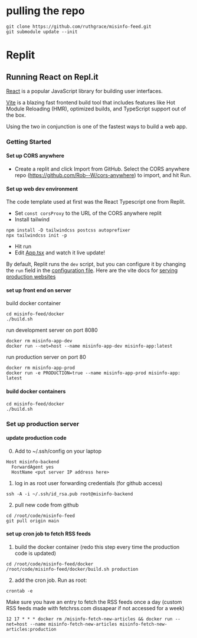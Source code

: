 # pulling the repo

```
git clone https://github.com/ruthgrace/misinfo-feed.git
git submodule update --init
```

# Replit

## Running React on Repl.it

[React](https://reactjs.org/) is a popular JavaScript library for building user interfaces.

[Vite](https://vitejs.dev/) is a blazing fast frontend build tool that includes features like Hot Module Reloading (HMR), optimized builds, and TypeScript support out of the box.

Using the two in conjunction is one of the fastest ways to build a web app.

### Getting Started

#### Set up CORS anywhere

- Create a replit and click Import from GitHub. Select the CORS anywhere repo (https://github.com/Rob--W/cors-anywhere) to import, and hit Run.

#### Set up web dev environment
The code template used at first was the React Typescript one from Replit.
- Set `const corsProxy` to the URL of the CORS anywhere replit
- Install tailwind

```
npm install -D tailwindcss postcss autoprefixer
npx tailwindcss init -p
```

- Hit run
- Edit [App.tsx](#src/App.tsx) and watch it live update!

By default, Replit runs the `dev` script, but you can configure it by changing the `run` field in the [configuration file](#.replit). Here are the vite docs for [serving production websites](https://vitejs.dev/guide/build.html)

#### set up front end on server

build docker container
```
cd misinfo-feed/docker
./build.sh
```

run development server on port 8080
```
docker rm misinfo-app-dev
docker run --net=host --name misinfo-app-dev misinfo-app:latest
```

run production server on port 80
```
docker rm misinfo-app-prod
docker run -e PRODUCTION=true --name misinfo-app-prod misinfo-app:
latest
```

#### build docker containers

```
cd misinfo-feed/docker
./build.sh
```

### Set up production server

#### update production code

0. Add to ~/.ssh/config on your laptop
```
Host misinfo-backend
  ForwardAgent yes
  HostName <put server IP address here>
```

1. log in as root user forwarding credentials (for github access)
```
ssh -A -i ~/.ssh/id_rsa.pub root@misinfo-backend
```

2. pull new code from github
```
cd /root/code/misinfo-feed
git pull origin main
```

#### set up cron job to fetch RSS feeds

1. build the docker container (redo this step every time the production code is updated)
```
cd /root/code/misinfo-feed/docker
/root/code/misinfo-feed/docker/build.sh production
```

2. add the cron job. Run as root:
```
crontab -e
```

Make sure you have an entry to fetch the RSS feeds once a day (custom RSS feeds made with fetchrss.com dissapear if not accessed for a week)
```
12 17 * * * docker rm /misinfo-fetch-new-articles && docker run --net=host --name misinfo-fetch-new-articles misinfo-fetch-new-articles:production
```

